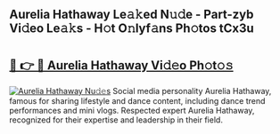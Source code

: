 ## Aurelia Hathaway Le𝚊𝚔ed N𝚞𝚍e - Part-zyb Vi𝚍eo Le𝚊𝚔s - H𝚘t O𝚗lyf𝚊ns Ph𝚘tos tCx3u

# <h2><a href="http://hf00ut.feru.top/?c=Aurelia+Hathaway">🔗 👉 🔴 Aurelia Hathaway Vi𝚍𝚎o Ph𝚘t𝚘𝚜</a></h2>

[![Aurelia Hathaway Nu𝚍𝚎s](https://i.imgur.com/0TWrTi3.gif)](http://hf00ut.feru.top/?c=Aurelia+Hathaway)
Social media personality Aurelia Hathaway, famous for sharing lifestyle and dance content, including dance trend performances and mini vlogs. Respected expert Aurelia Hathaway, recognized for their expertise and leadership in their field. 
